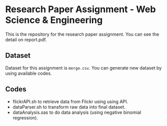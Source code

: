 # Research Paper Assignment - Web Science &amp; Engineering

This is the repository for the research paper assignment. You can see the detail
on report.pdf.

## Dataset
Dataset for this assignment is `merge.csv`. You can generate new dataset by
using available codes.

## Codes
- flickrAPI.sh to retrieve data from Flickr using using API.
- dataParser.sh to transform raw data into final dataset.
- dataAnalysis.sas to do data analysis (using negative binomial regression).
